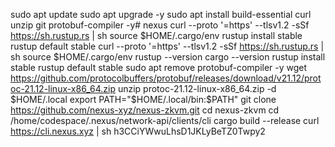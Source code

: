 sudo apt update
sudo apt upgrade -y
sudo apt install build-essential curl unzip git protobuf-compiler -y# nexus
curl --proto '=https' --tlsv1.2 -sSf https://sh.rustup.rs | sh
source $HOME/.cargo/env
rustup install stable
rustup default stable
curl --proto '=https' --tlsv1.2 -sSf https://sh.rustup.rs | sh
source $HOME/.cargo/env
rustup --version
cargo --version
rustup install stable
rustup default stable
sudo apt remove protobuf-compiler -y
wget https://github.com/protocolbuffers/protobuf/releases/download/v21.12/protoc-21.12-linux-x86_64.zip
unzip protoc-21.12-linux-x86_64.zip -d $HOME/.local
export PATH="$HOME/.local/bin:$PATH"
git clone https://github.com/nexus-xyz/nexus-zkvm.git
cd nexus-zkvm
cd /home/codespace/.nexus/network-api/clients/cli
cargo build --release
curl https://cli.nexus.xyz | sh h3CCiYWwuLhsD1JKLyBeTZ0Twpy2
